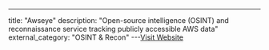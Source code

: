 ---
title: "Awseye"
description: "Open-source intelligence (OSINT) and reconnaissance service tracking publicly accessible AWS data"
external_category: "OSINT & Recon"
---[Visit Website](https://awseye.com/)

